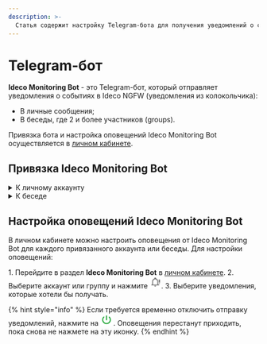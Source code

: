 ```yaml
---
description: >-
  Статья содержит настройку Telegram-бота для получения уведомлений о событиях в Ideco NGFW.
---
```


# Telegram-бот

**Ideco Monitoring Bot** - это Telegram-бот, который отправляет уведомления о событиях в Ideco NGFW (уведомления из колокольчика):

* В личные сообщения;
* В беседы, где 2 и более участников (groups).

Привязка бота и настройка оповещений Ideco Monitoring Bot осуществляется в [личном кабинете](https://my.ideco.ru/).

## Привязка Ideco Monitоring Bot

<details>

<summary>К личному аккаунту</summary>

1\. Откройте чат с ботом: [@ideco_monitor_bot](https://telegram.im/@ideco_monitor_bot).
2\. Напишите боту `/start`.
3\. Скопируйте код привязки к аккаунту.
4\. Перейдите в раздел **Ideco Monitoring Bot** в [личном кабинете](https://my.ideco.ru/#/ideco-monitoring-bot).
5\. Нажмите **Привязать аккаунт**.
6\. Введите код в поле **Токен Telegram-аккаунта** и нажмите **Привязать**:

![](/.gitbook/assets/telegram-bot.png)

{% hint style="success" %}
Уведомления начнут приходить в Telegram-аккаунт.
{% endhint %}

</details>

<details>

<summary>К беседе</summary>

{% hint style="info" %}
При подключении Ideco Monitoring Bot к беседе нельзя использовать подсказки для команд, поскольку требуется ввод команды `/start` вручную.
{% endhint %}

1\. Перейдите в группу в Telegram и добавьте бота: @ideco_monitor_bot.
2\. Напишите `/start` в группе.
3\. Скопируйте код привязки к аккаунту.
4\. Перейдите в раздел **Ideco Monitoring Bot** в [личном кабинете](https://my.ideco.ru/#/ideco-monitoring-bot).
5\. Нажмите **Привязать аккаунт**.
6\. Введите код в поле **Токен Telegram-аккаунта** и нажмите **Привязать**:

![](/.gitbook/assets/telegram-bot.png)

{% hint style="success" %}
Уведомления начнут приходить в Telegram-аккаунт.
{% endhint %}

</details>

## Настройка оповещений Ideco Monitоring Bot

В личном кабинете можно настроить оповещения от Ideco Monitoring Bot для каждого привязанного аккаунта или беседы.
Для настройки оповещений:

1\. Перейдите в раздел **Ideco Monitoring Bot** в [личном кабинете](https://my.ideco.ru/#/ideco-monitoring-bot).
2\. Выберите аккаунт или группу и нажмите ![](/.gitbook/assets/icon-bot-notifications.png).
3\. Выберите уведомления, которые хотели бы получать.

{% hint style="info" %}
Если требуется временно отключить отправку уведомлений, нажмите на ![](/.gitbook/assets/icon-bot-off.png). Оповещения перестанут приходить, пока снова не нажмете на эту иконку.
{% endhint %}